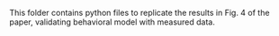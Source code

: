 This folder contains python files to replicate the results in Fig. 4 of the paper, validating behavioral model with measured data.
